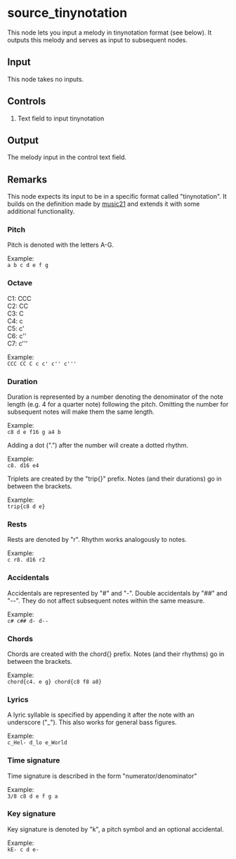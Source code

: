 # source_tinynotation

This node lets you input a melody in tinynotation format (see below). It outputs this melody and serves as input to subsequent nodes.

## Input

This node takes no inputs.

## Controls

1. Text field to input tinynotation

## Output

The melody input in the control text field.

## Remarks

This node expects its input to be in a specific format called "tinynotation". It builds on the definition made by <a href="https://web.mit.edu/music21/doc/usersGuide/usersGuide_16_tinyNotation.html">music21</a> and extends it with some additional functionality.

### Pitch
Pitch is denoted with the letters A-G.

Example:<br>
`a b c d e f g`

<framed-gif path="/imgs/tinynotation/example_1.svg"></framed-gif>

### Octave

C1: CCC <br>
C2: CC <br>
C3: C <br>
C4: c <br>
C5: c' <br>
C6: c'' <br>
C7: c'''

Example:<br>
`CCC CC C c c' c'' c'''`

<framed-gif path="/imgs/tinynotation/example_2.svg"></framed-gif>

### Duration
Duration is represented by a number denoting the denominator of the note length (e.g. 4 for a quarter note) following the pitch. Omitting the number for subsequent notes will make them the same length.

Example:<br>
`c8 d e f16 g a4 b`

<framed-gif path="/imgs/tinynotation/example_3.svg"></framed-gif>

Adding a dot (".") after the number will create a dotted rhythm. 

Example:<br>
`c8. d16 e4`

<framed-gif path="/imgs/tinynotation/example_4.svg"></framed-gif>

Triplets are created by the "trip{}" prefix. Notes (and their durations) go in between the brackets.

Example:<br>
`trip{c8 d e}`

<framed-gif path="/imgs/tinynotation/example_5.svg"></framed-gif>

### Rests
Rests are denoted by "r". Rhythm works analogously to notes.

Example:<br>
`c r8. d16 r2`

<framed-gif path="/imgs/tinynotation/example_6.svg"></framed-gif>

### Accidentals

Accidentals are represented by "#" and "-". Double accidentals by "##" and "--". They do not affect subsequent notes within the same measure.

Example:<br>
`c# c## d- d--`

<framed-gif path="/imgs/tinynotation/example_7.svg"></framed-gif>

### Chords
Chords are created with the chord{} prefix. Notes (and their rhythms) go in between the brackets.

Example:<br>
`chord{c4. e g} chord{c8 f8 a8}`

<framed-gif path="/imgs/tinynotation/example_8.svg"></framed-gif>

### Lyrics

A lyric syllable is specified by appending it after the note with an underscore ("_"). This also works for general bass figures.

Example:<br>
`c_Hel- d_lo e_World`

<framed-gif path="/imgs/tinynotation/example_9.svg"></framed-gif>


### Time signature
Time signature is described in the form "numerator/denominator"

Example:<br>
`3/8 c8 d e f g a`

<framed-gif path="/imgs/tinynotation/example_10.svg"></framed-gif>


### Key signature

Key signature is denoted by "k", a pitch symbol and an optional accidental.

Example:<br>
`kE- c d e-`

<framed-gif path="/imgs/tinynotation/example_11.svg"></framed-gif>